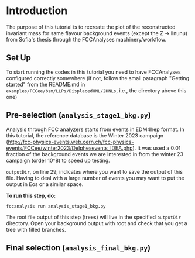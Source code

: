# Introduction 

The purpose of this tutorial is to recreate the plot of the reconstructed invariant mass for same flavour background events (except the Z -> llnunu) from Sofia's thesis through the FCCAnalyses machinery/workflow. 

## Set Up

To start running the codes in this tutorial you need to have FCCAnalyses configured correctly somewhere (if not, follow the small paragraph "Getting started" from the README.md in `examples/FCCee/bsm/LLPs/DisplacedHNL/2HNLs`, i.e., the directory above this one)

## Pre-selection (`analysis_stage1_bkg.py`)

Analysis through FCC analyzers starts from events in EDM4hep format. In this tutorial, the reference database is the Winter 2023 campaign (http://fcc-physics-events.web.cern.ch/fcc-physics-events/FCCee/winter2023/Delphesevents_IDEA.php). It was used a 0.01 fraction of the background events we are interested in from the winter 23 campaign (order 10^8) to speed up testing. 

`outputDir`, on line 29, indicates where you want to save the output of this file. Having to deal with a large number of events you may want to put the output in Eos or a similar space.

**To run this step, do:**
```
fccanalysis run analysis_stage1_bkg.py
```

The root file output of this step (trees) will live in the specified `outputDir` directory. Open your background output with root and check that you get a tree with filled branches.

## Final selection (`analysis_final_bkg.py`)


